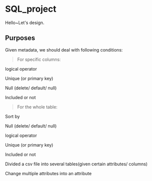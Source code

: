 # SQL_project
Hello~Let's design.

## Purposes
Given metadata, we should deal with following conditions:
>For specific columns:

logical operator

Unique (or primary key)

Null (delete/ default/ null)

Included or not
>For the whole table: 

Sort by

Null (delete/ default/ null)

logical operator

Unique (or primary key)

Included or not

Divided a csv file into several tables(given certain attributes/ columns)

Change multiple attributes into an attribute
